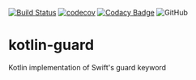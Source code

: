 [![Build Status](https://travis-ci.org/pcoltau/kotlin-guard.svg?branch=master)](https://travis-ci.org/pcoltau/kotlin-guard) [![codecov](https://codecov.io/gh/pcoltau/kotlin-guard/branch/master/graph/badge.svg)](https://codecov.io/gh/pcoltau/kotlin-guard) [![Codacy Badge](https://api.codacy.com/project/badge/Grade/ceb5d10f902a4580915baf2760560961)](https://www.codacy.com/app/pcoltau/kotlin-guard?utm_source=github.com&amp;utm_medium=referral&amp;utm_content=pcoltau/kotlin-guard&amp;utm_campaign=Badge_Grade) ![GitHub](https://img.shields.io/github/license/pcoltau/kotlin-guard.svg)

# kotlin-guard
Kotlin implementation of Swift's guard keyword
